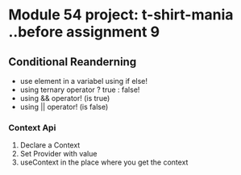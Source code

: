 # Module 54 project: t-shirt-mania ..before assignment 9

## Conditional Reanderning
- use element in a variabel using if else!
- using ternary operator ? true : false!
- using && operator! (is true)
- using || operator! (is false)

### Context Api
1. Declare a Context
2. Set Provider with value
3. useContext in the place where you get the context

